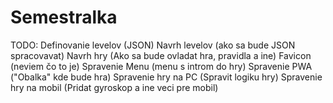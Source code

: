 # Semestralka

TODO:
Definovanie levelov (JSON)
Navrh levelov (ako sa bude JSON spracovavat)
Navrh hry (Ako sa bude ovladat hra, pravidla a ine)
Favicon (neviem čo to je)
Spravenie Menu (menu s introm do hry)
Spravenie PWA ("Obalka" kde bude hra)
Spravenie hry na PC (Spravit logiku hry)
Spravenie hry na mobil (Pridat gyroskop a ine veci pre mobil)